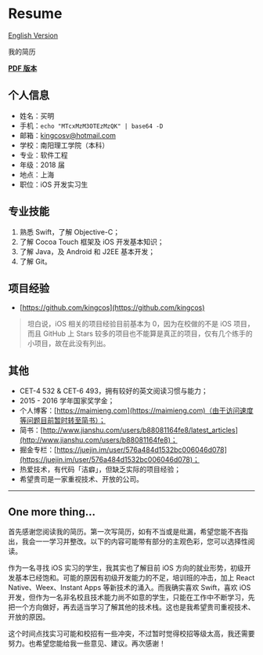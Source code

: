 # Resume

[English Version](README_ENG.md)

我的简历

**[PDF 版本](https://github.com/kingcos/Resume/releases/tag/v1.0-beta)**

## 个人信息

- 姓名：买明
- 手机：`echo "MTcxMzM3OTEzMzQK" | base64 -D`
- 邮箱：[kingcosv@hotmail.com](mailto:kingcosv@hotmail.com)
- 学校：南阳理工学院（本科）
- 专业：软件工程
- 年级：2018 届
- 地点：上海
- 职位：iOS 开发实习生

## 专业技能

1. 熟悉 Swift，了解 Objective-C；
2. 了解 Cocoa Touch 框架及 iOS 开发基本知识；
3. 了解 Java，及 Android 和 J2EE 基本开发；
4. 了解 Git。

## 项目经验

- [https://github.com/kingcos](https://github.com/kingcos)

> 坦白说，iOS 相关的项目经验目前基本为 0，因为在校做的不是 iOS 项目，而且 GitHub 上 Stars 较多的项目也不能算是真正的项目，仅有几个练手的小项目，故在此没有列出。

## 其他

- CET-4 532 & CET-6 493，拥有较好的英文阅读习惯与能力；
- 2015 - 2016 学年国家奖学金；
- 个人博客：[https://maimieng.com](https://maimieng.com)（由于访问速度等问题目前暂时转至简书）；
- 简书：[http://www.jianshu.com/users/b88081164fe8/latest_articles](http://www.jianshu.com/users/b88081164fe8)；
- 掘金专栏：[https://juejin.im/user/576a484d1532bc006046d078](https://juejin.im/user/576a484d1532bc006046d078)；
- 热爱技术，有代码「洁癖」，但缺乏实际的项目经验；
- 希望贵司是一家重视技术、开放的公司。

---

## One more thing...

首先感谢您阅读我的简历。第一次写简历，如有不当或是纰漏，希望您能不吝指出，我会一一学习并整改。以下的内容可能带有部分的主观色彩，您可以选择性阅读。

作为一名寻找 iOS 实习的学生，我其实也了解目前 iOS 方向的就业形势，初级开发基本已经饱和。可能的原因有初级开发能力的不足，培训班的冲击，加上 React Native、Weex、Instant Apps 等新技术的涌入。而我确实喜欢 Swift，喜欢 iOS 开发，但作为一名非名校且技术能力尚不如意的学生，只能在工作中不断学习，先把一个方向做好，再去适当学习了解其他的技术栈。这也是我希望贵司重视技术、开放的原因。

这个时间点找实习可能和校招有一些冲突，不过暂时觉得校招等级太高，我还需要努力。也希望您能给我一些意见、建议。再次感谢！

